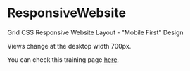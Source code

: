 # ResponsiveWebsite
<p>Grid CSS Responsive Website Layout - "Mobile First" Design</p>
<p>Views change at the desktop width 700px.</p>

<p>You can check this training page <a href="trainingResponsivePage.surge.sh" target="_blank">here</a>.</p>
